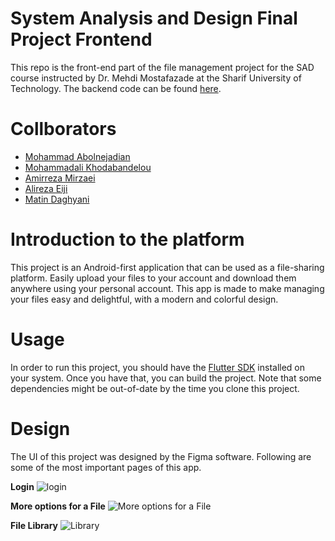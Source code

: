 System Analysis and Design Final Project Frontend
========================================

This repo is the front-end part of the file management project for the SAD course instructed by Dr. Mehdi Mostafazade at the Sharif University of Technology. The backend code can be found [here]().

# Collborators

- [Mohammad Abolnejadian](https://github.com/theablemo)
- [Mohammadali Khodabandelou](https://github.com/amirrezamirzaei)
- [Amirreza Mirzaei](https://github.com/MohammadAli-Khodabandelou)
- [Alireza Eiji](https://github.com/AlirezaEiji191379)
- [Matin Daghyani](https://github.com/mtndaghyani)

# Introduction to the platform

This project is an Android-first application that can be used as a file-sharing platform. Easily upload your files to your account and download them anywhere using your personal account. This app is made to make managing your files easy and delightful, with a modern and colorful design.

# Usage

In order to run this project, you should have the [Flutter SDK](https://flutter.dev/) installed on your system. Once you have that, you can build the project.
Note that some dependencies might be out-of-date by the time you clone this project.


# Design

The UI of this project was designed by the Figma software. Following are some of the most important pages of this app.

**Login**
![login](<UI/Login Second.png>)

**More options for a File**
![More options for a File](<UI/File More Options.png>)

**File Library**
![Library](<UI/Library.png>)
